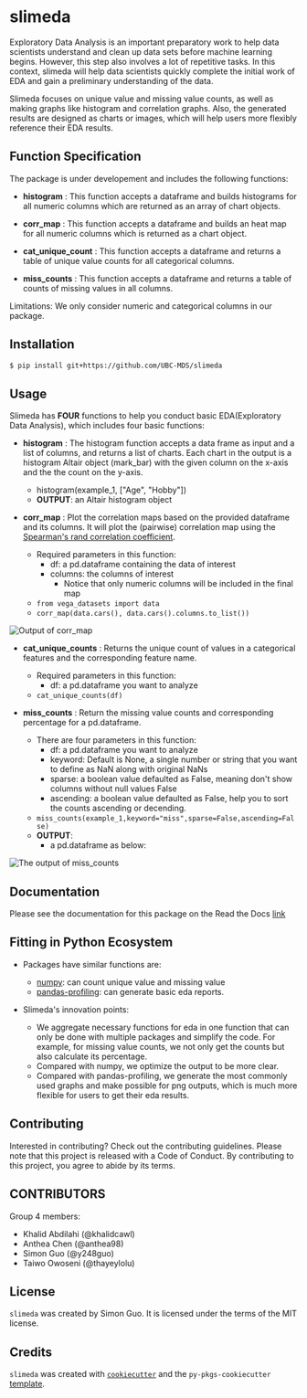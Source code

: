 # slimeda

Exploratory Data Analysis is an important preparatory work to help data scientists understand and clean up data sets before machine learning begins. However, this step also involves a lot of repetitive tasks. In this context, slimeda will help data scientists quickly complete the initial work of EDA and gain a preliminary understanding of the data.

Slimeda focuses on unique value and missing value counts, as well as making graphs like histogram and correlation graphs. Also, the generated results are designed as charts or images, which will help users more flexibly reference their EDA results.

## Function Specification

The package is under developement and includes the following functions:

- **histogram** : This function accepts a dataframe and builds histograms for all numeric columns which are returned 
as an array of chart objects.

- **corr_map** : This function accepts a dataframe and builds an heat map for all numeric columns which is returned 
as a chart object.

- **cat_unique_count** : This function accepts a dataframe and returns a table of unique value counts for all categorical columns.

- **miss_counts** : This function accepts a dataframe and returns a table of counts of missing values in all columns.

Limitations:
We only consider numeric and categorical columns in our package.

## Installation

```bash
$ pip install git+https://github.com/UBC-MDS/slimeda
```
## Usage

Slimeda has **FOUR** functions to help you conduct basic EDA(Exploratory Data Analysis), which includes four basic functions:

- **histogram** : 
The histogram function accepts a data frame as input and a list of columns, and returns a list of charts. Each chart in the output is a histogram Altair object (mark_bar) with the given column on the x-axis and the the count on the y-axis.
    - histogram(example_1, ["Age", "Hobby"])
    - **OUTPUT**:
    an Altair histogram object

- **corr_map** : Plot the correlation maps based on the provided dataframe and its columns. It will plot the (pairwise) correlation map using the [Spearman's rand correlation coefficient](https://en.wikipedia.org/wiki/Spearman%27s_rank_correlation_coefficient).
    - Required parameters in this function:
        - df: a pd.dataframe containing the data of interest
        - columns: the columns of interest
            - Notice that only numeric columns will be included in the final map  
    - `from vega_datasets import data`
    - `corr_map(data.cars(), data.cars().columns.to_list())`

![Output of corr_map](https://i.ibb.co/vcrZd17/visualization.png)

- **cat_unique_counts** : Returns the unique count of values in a categorical features and the corresponding feature name.
    - Required parameters in this function:
        - df: a pd.dataframe you want to analyze
    - `cat_unique_counts(df)`

- **miss_counts** : Return the missing value counts and corresponding percentage for a pd.dataframe.
    - There are four parameters in this function:
        - df: a pd.dataframe you want to analyze
        - keyword: Default is None, a single number or string that you want to define as NaN along with original NaNs
        - sparse: a boolean value defaulted as False, meaning don't show columns without null values False
        - ascending: a boolean value defaulted as False, help you to sort the counts ascending or decending.
    - `miss_counts(example_1,keyword="miss",sparse=False,ascending=False)`
    - **OUTPUT**:
        - a pd.dataframe as below:
    
![The output of miss_counts](https://i.ibb.co/1LpM9mZ/20220127141909.png)

## Documentation

Please see the documentation for this package on the Read the Docs [link](https://slimeda.readthedocs.io/en/latest/index.html)

## Fitting in Python Ecosystem
- Packages have similar functions are:
    -  [numpy](https://numpy.org/): can count unique value and missing value
    - [pandas-profiling](https://pandas-profiling.github.io/pandas-profiling/docs/master/rtd/): can generate basic eda reports.
- Slimeda's innovation points:

    - We aggregate necessary functions for eda in one function that can only be done with multiple packages and simplify the code. For example, for missing value counts, we not only get the counts but also calculate its percentage.
    - Compared with numpy, we optimize the output to be more clear.
    - Compared with pandas-profiling, we generate the most commonly used graphs and make possible for png outputs, which is much more flexible for users to get their eda results.
## Contributing

Interested in contributing? Check out the contributing guidelines. Please note that this project is released with a Code of Conduct. By contributing to this project, you agree to abide by its terms.

## CONTRIBUTORS

Group 4 members:
- Khalid Abdilahi (@khalidcawl)
- Anthea Chen (@anthea98)
- Simon Guo (@y248guo)
- Taiwo Owoseni (@thayeylolu)


## License

`slimeda` was created by Simon Guo. It is licensed under the terms of the MIT license.

## Credits

`slimeda` was created with [`cookiecutter`](https://cookiecutter.readthedocs.io/en/latest/) and the `py-pkgs-cookiecutter` [template](https://github.com/py-pkgs/py-pkgs-cookiecutter).
